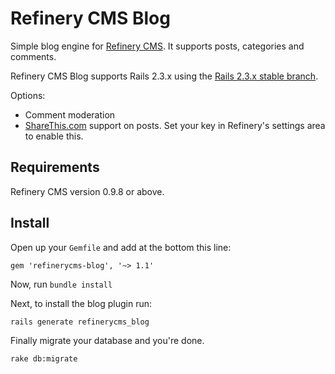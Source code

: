 # Refinery CMS Blog

Simple blog engine for [Refinery CMS](http://refinerycms.com). It supports posts, categories and comments.

Refinery CMS Blog supports Rails 2.3.x using the [Rails 2.3.x stable branch](http://github.com/resolve/refinerycms-blog/tree/rails2-stable).

Options:

* Comment moderation
* [ShareThis.com](http://sharethis.com) support on posts. Set your key in Refinery's settings area to enable this.

## Requirements

Refinery CMS version 0.9.8 or above.

## Install

Open up your ``Gemfile`` and add at the bottom this line:

    gem 'refinerycms-blog', '~> 1.1'

Now, run ``bundle install``

Next, to install the blog plugin run:

    rails generate refinerycms_blog

Finally migrate your database and you're done.

    rake db:migrate